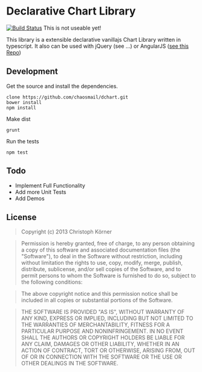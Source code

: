 Declarative Chart Library
=========================

[![Build Status](https://travis-ci.org/chaosmail/dchart.png?branch=master)](https://travis-ci.org/chaosmail/dchart)
This is not useable yet!

This library is a extensible declarative vanillajs Chart Library written in typescript.
It also can be used with jQuery (see ...) or AngularJS ([see this Repo](https://github.com/chaosmail/angular-dchart))

Development
-----------
Get the source and install the dependencies.
```
clone https://github.com/chaosmail/dchart.git
bower install
npm install
```
Make dist
```
grunt
```
Run the tests
```
npm test
```

Todo
----
+ Implement Full Functionality
+ Add more Unit Tests
+ Add Demos

License
-------
> Copyright (c) 2013 Christoph Körner

> Permission is hereby granted, free of charge, to any person obtaining a copy
of this software and associated documentation files (the "Software"), to deal
in the Software without restriction, including without limitation the rights
to use, copy, modify, merge, publish, distribute, sublicense, and/or sell
copies of the Software, and to permit persons to whom the Software is
furnished to do so, subject to the following conditions:

> The above copyright notice and this permission notice shall be included in
all copies or substantial portions of the Software.

> THE SOFTWARE IS PROVIDED "AS IS", WITHOUT WARRANTY OF ANY KIND, EXPRESS OR
IMPLIED, INCLUDING BUT NOT LIMITED TO THE WARRANTIES OF MERCHANTABILITY,
FITNESS FOR A PARTICULAR PURPOSE AND NONINFRINGEMENT. IN NO EVENT SHALL THE
AUTHORS OR COPYRIGHT HOLDERS BE LIABLE FOR ANY CLAIM, DAMAGES OR OTHER
LIABILITY, WHETHER IN AN ACTION OF CONTRACT, TORT OR OTHERWISE, ARISING FROM,
OUT OF OR IN CONNECTION WITH THE SOFTWARE OR THE USE OR OTHER DEALINGS IN
THE SOFTWARE.
